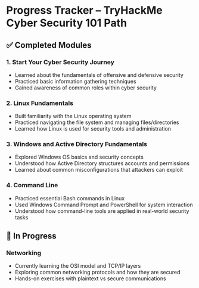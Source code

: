 # Progress Tracker – TryHackMe Cyber Security 101 Path

## ✅ Completed Modules

### 1. Start Your Cyber Security Journey
- Learned about the fundamentals of offensive and defensive security  
- Practiced basic information gathering techniques  
- Gained awareness of common roles within cyber security  

### 2. Linux Fundamentals
- Built familiarity with the Linux operating system  
- Practiced navigating the file system and managing files/directories  
- Learned how Linux is used for security tools and administration  

### 3. Windows and Active Directory Fundamentals
- Explored Windows OS basics and security concepts  
- Understood how Active Directory structures accounts and permissions  
- Learned about common misconfigurations that attackers can exploit  

### 4. Command Line
- Practiced essential Bash commands in Linux  
- Used Windows Command Prompt and PowerShell for system interaction  
- Understood how command-line tools are applied in real-world security tasks  

## 🚧 In Progress

### Networking
- Currently learning the OSI model and TCP/IP layers  
- Exploring common networking protocols and how they are secured  
- Hands-on exercises with plaintext vs secure communications  

